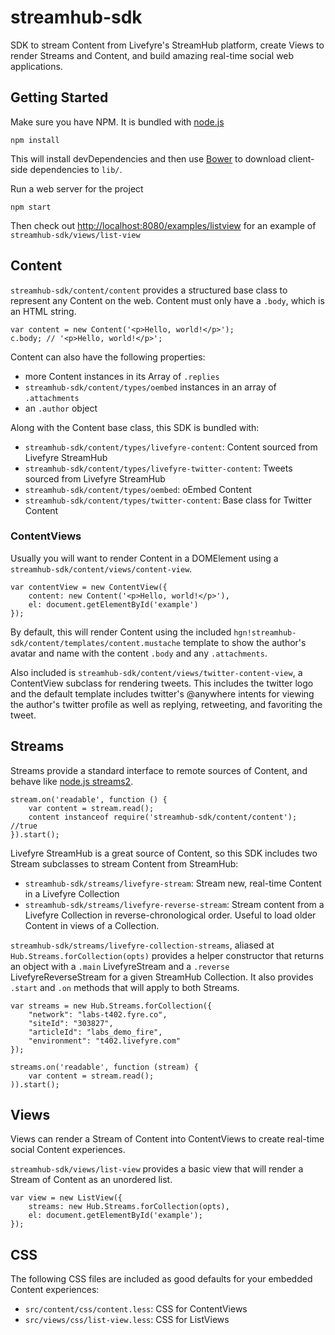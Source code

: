 # streamhub-sdk

SDK to stream Content from Livefyre's StreamHub platform, create Views to render Streams and Content, and build amazing real-time social web applications.

## Getting Started

Make sure you have NPM. It is bundled with [node.js](http://nodejs.org/)

    npm install

This will install devDependencies and then use [Bower](https://github.com/twitter/bower) to download client-side dependencies to `lib/`.

Run a web server for the project

    npm start

Then check out [http://localhost:8080/examples/listview](http://localhost:8080/examples/listview) for an example of `streamhub-sdk/views/list-view`

## Content

`streamhub-sdk/content/content` provides a structured base class to represent any Content on the web. Content must only have a `.body`, which is an HTML string.

    var content = new Content('<p>Hello, world!</p>');
    c.body; // '<p>Hello, world!</p>';

Content can also have the following properties:

* more Content instances in its Array of `.replies`
* `streamhub-sdk/content/types/oembed` instances in an array of `.attachments`
* an `.author` object

Along with the Content base class, this SDK is bundled with:

* `streamhub-sdk/content/types/livefyre-content`: Content sourced from Livefyre StreamHub
* `streamhub-sdk/content/types/livefyre-twitter-content`: Tweets sourced from Livefyre StreamHub
* `streamhub-sdk/content/types/oembed`: oEmbed Content
* `streamhub-sdk/content/types/twitter-content`: Base class for Twitter Content

### ContentViews

Usually you will want to render Content in a DOMElement using a `streamhub-sdk/content/views/content-view`.

    var contentView = new ContentView({
        content: new Content('<p>Hello, world!</p>'),
        el: document.getElementById('example')
    });

By default, this will render Content using the included `hgn!streamhub-sdk/content/templates/content.mustache` template to show the author's avatar and name with the content `.body` and any `.attachments`.

Also included is `streamhub-sdk/content/views/twitter-content-view`, a ContentView subclass for rendering tweets. This includes the twitter logo and the default template includes twitter's @anywhere intents for viewing the author's twitter profile as well as replying, retweeting, and favoriting the tweet.
    

## Streams

Streams provide a standard interface to remote sources of Content, and behave like [node.js streams2](http://nodejs.org/api/stream.html#stream_compatibility).

    stream.on('readable', function () {
        var content = stream.read();
        content instanceof require('streamhub-sdk/content/content'); //true
    }).start();

Livefyre StreamHub is a great source of Content, so this SDK includes two Stream subclasses to stream Content from StreamHub:

* `streamhub-sdk/streams/livefyre-stream`: Stream new, real-time Content in a Livefyre Collection
* `streamhub-sdk/streams/livefyre-reverse-stream`: Stream content from a Livefyre Collection in reverse-chronological order. Useful to load older Content in views of a Collection.

`streamhub-sdk/streams/livefyre-collection-streams`, aliased at `Hub.Streams.forCollection(opts)` provides a helper constructor that returns an object with a `.main` LivefyreStream and a `.reverse` LivefyreReverseStream for a given StreamHub Collection. It also provides `.start` and `.on` methods that will apply to both Streams.

    var streams = new Hub.Streams.forCollection({
        "network": "labs-t402.fyre.co",
        "siteId": "303827",
        "articleId": "labs_demo_fire",
        "environment": "t402.livefyre.com"
    });
    
    streams.on('readable', function (stream) {
    	var content = stream.read();
    )).start();

## Views

Views can render a Stream of Content into ContentViews to create real-time social Content experiences.

`streamhub-sdk/views/list-view` provides a basic view that will render a Stream of Content as an unordered list.

    var view = new ListView({
        streams: new Hub.Streams.forCollection(opts),
        el: document.getElementById('example');
    });

## CSS

The following CSS files are included as good defaults for your embedded Content experiences:

* `src/content/css/content.less`: CSS for ContentViews
* `src/views/css/list-view.less`: CSS for ListViews
